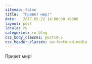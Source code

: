 ```yaml
---
sitemap: false
title:  "Привет мир!"
date:   2017-05-22 14:00:00 +0300
layout: post
locale: ru
categories: ru blog
css_body_classes: postid-5
css_header_classes: no-featured-media
---
```


Привет мир!
